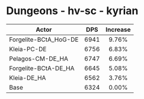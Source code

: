 # Dungeons - hv-sc - kyrian
| Actor | DPS | Increase |
|---|:---:|:---:|
|Forgelite-BCtA_HoG-DE|6941|9.76%|
|Kleia-PC-DE|6756|6.83%|
|Pelagos-CM-DE_HA|6747|6.69%|
|Forgelite-BCtA-DE_HA|6645|5.08%|
|Kleia-DE_HA|6562|3.76%|
|Base|6324|0.00%|

